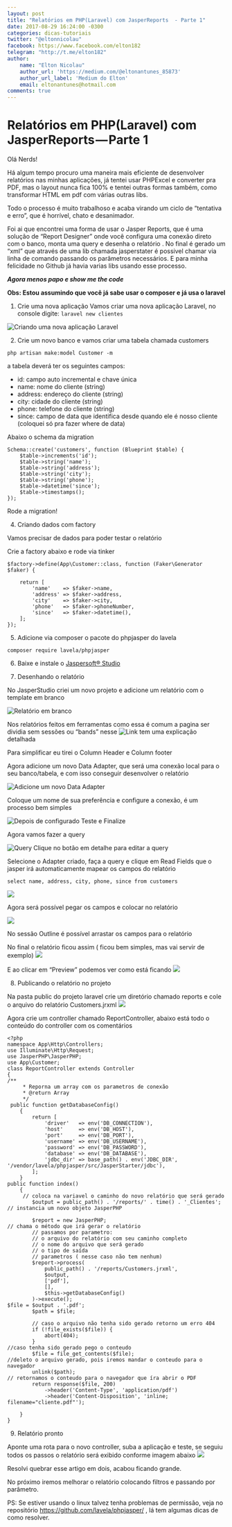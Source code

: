 ```yaml
---
layout: post
title: "Relatórios em PHP(Laravel) com JasperReports  - Parte 1"
date: 2017-08-29 16:24:00 -0300
categories: dicas-tutoriais
twitter: "@eltonnicolau"
facebook: https://www.facebook.com/elton182
telegram: "http://t.me/elton182"
author: 
    name: "Elton Nicolau"
    author_url: 'https://medium.com/@eltonantunes_85873'
    author_url_label: 'Medium do Elton'
    email: eltonantunes@hotmail.com
comments: true
---
```

# Relatórios em PHP(Laravel) com JasperReports — Parte 1

Olá Nerds!

Há algum tempo procuro uma maneira mais eficiente de desenvolver relatórios nas minhas aplicações, já tentei usar PHPExcel e converter pra PDF, mas o layout nunca fica 100% e tentei outras formas também, como transformar HTML em pdf com várias outras libs.

Todo o processo é muito trabalhoso e acaba virando um ciclo de “tentativa e erro”, que é horrível, chato e desanimador.

Foi ai que encontrei uma forma de usar o Jasper Reports, que é uma solução de “Report Designer” onde você configura uma conexão direto com o banco, monta uma query e desenha o relatório . No final é gerado um “xml” que através de uma lib chamada jasperstater é possivel chamar via linha de comando passando os parâmetros necessários. E para minha felicidade no Github já havia varias libs usando esse processo.

_**Agora menos papo e show me the code**_

**Obs: Estou assumindo que você já sabe usar o composer e já usa o laravel**

1. Crie uma nova aplicação
Vamos criar uma nova aplicação Laravel, no console digite:
```laravel new clientes```

![Criando uma nova aplicação Laravel](https://cdn-images-1.medium.com/max/800/1*e5Hz5OWxRaAOsCSZA5DXDw.png)

2. Crie um novo banco e vamos criar uma tabela chamada customers

```php artisan make:model Customer -m```

a tabela deverá ter os seguintes campos:

* id: campo auto incremental e chave única
* name: nome do cliente (string)
* address: endereço do cliente (string)
* city: cidade do cliente (string)
* phone: telefone do cliente (string)
* since: campo de data que identifica desde quando ele é nosso cliente (coloquei só pra fazer where de data)

Abaixo o schema da migration
```
Schema::create('customers', function (Blueprint $table) {
    $table->increments('id');
    $table->string('name');
    $table->string('address');
    $table->string('city');
    $table->string('phone');
    $table->datetime('since');
    $table->timestamps();
});
```

Rode a migration!

4. Criando dados com factory

Vamos precisar de dados para poder testar o relatório

Crie a factory abaixo e rode via tinker

```
$factory->define(App\Customer::class, function (Faker\Generator $faker) {
    
    return [
        'name'    => $faker->name,
        'address' => $faker->address, 
        'city'    => $faker->city,
        'phone'   => $faker->phoneNumber,
        'since'   => $faker->datetime(),
    ];
});
```

5. Adicione via composer o pacote do phpjasper do lavela

```composer require lavela/phpjasper```

6. Baixe e instale o [Jaspersoft® Studio](http://community.jaspersoft.com/project/jaspersoft-studio)

7. Desenhando o relatório

No JasperStudio criei um novo projeto e adicione um relatório com o template em branco

![Relatório em branco](https://cdn-images-1.medium.com/max/800/1*ONexHS4XZQyXlEXiTuMHSg.png)

Nos relatórios feitos em ferramentas como essa é comum a pagina ser dividia sem sessões ou “bands” nesse ![Link](http://community.jaspersoft.com/wiki/report-structure-jaspersoft-studio) tem uma explicação detalhada

Para simplificar eu tirei o Column Header e Column footer

Agora adicione um novo Data Adapter, que será uma conexão local para o seu banco/tabela, e com isso conseguir desenvolver o relatório

![Adicione um novo Data Adapter](https://cdn-images-1.medium.com/max/800/1*A4ILVZ67MdTryxFMVCz1hA.png)

Coloque um nome de sua preferência e configure a conexão, é um processo bem simples

![Depois de configurado Teste e Finalize](https://cdn-images-1.medium.com/max/800/1*1i-eqVf0W-QIrpY5uUChMQ.png)

Agora vamos fazer a query

![Query](https://cdn-images-1.medium.com/max/800/1*5nmfVutZPg4Vt4rHa5Ux8g.png)
Clique no botão em detalhe para editar a query

Selecione o Adapter criado, faça a query e clique em Read Fields que o jasper irá automaticamente mapear os campos do relatório

```select name, address, city, phone, since from customers```

![](https://cdn-images-1.medium.com/max/800/1*l8zkch0bHcD3wTiIAjfhKw.png)

Agora será possível pegar os campos e colocar no relatório

![](https://cdn-images-1.medium.com/max/800/1*lz9RgMHFIFjjjAG4zcbY3g.png)

No sessão Outline é possível arrastar os campos para o relatório

No final o relatório ficou assim ( ficou bem simples, mas vai servir de exemplo)
![](https://cdn-images-1.medium.com/max/800/1*9AUq7uKeF3zdspwwQ1tnrQ.png)

E ao clicar em “Preview” podemos ver como está ficando
![](https://cdn-images-1.medium.com/max/800/1*42JSwRXd9NQBLIRcTUaHAQ.png)

8) Publicando o relatório no projeto

Na pasta public do projeto laravel crie um diretório chamado reports e cole o arquivo do relatório Customers.jrxml
![](https://cdn-images-1.medium.com/max/800/1*VklaFt52_3yMujk5FyNqHQ.png)

Agora crie um controller chamado ReportController, abaixo está todo o conteúdo do controller com os comentários
```
<?php
namespace App\Http\Controllers;
use Illuminate\Http\Request;
use JasperPHP\JasperPHP;
use App\Customer;
class ReportController extends Controller
{
/**
     * Reporna um array com os parametros de conexão
     * @return Array
     */
 public function getDatabaseConfig()
    {
        return [
            'driver'   => env('DB_CONNECTION'),
            'host'     => env('DB_HOST'),
            'port'     => env('DB_PORT'),
            'username' => env('DB_USERNAME'),
            'password' => env('DB_PASSWORD'),
            'database' => env('DB_DATABASE'),
            'jdbc_dir' => base_path() . env('JDBC_DIR', '/vendor/lavela/phpjasper/src/JasperStarter/jdbc'),
        ];
    }
public function index()
    {
     // coloca na variavel o caminho do novo relatório que será gerado
        $output = public_path() . '/reports/' . time() . '_Clientes';
// instancia um novo objeto JasperPHP
         
        $report = new JasperPHP;
// chama o método que irá gerar o relatório
        // passamos por parametro:
        // o arquivo do relatório com seu caminho completo
        // o nome do arquivo que será gerado
        // o tipo de saída
        // parametros ( nesse caso não tem nenhum)         
        $report->process(
            public_path() . '/reports/Customers.jrxml',
            $output,
            ['pdf'],
            [],
            $this->getDatabaseConfig()
        )->execute();
$file = $output . '.pdf';
        $path = $file;
        
        // caso o arquivo não tenha sido gerado retorno um erro 404
        if (!file_exists($file)) {
            abort(404);
        }
//caso tenha sido gerado pego o conteudo
        $file = file_get_contents($file);
//deleto o arquivo gerado, pois iremos mandar o conteudo para o navegador
        unlink($path);
// retornamos o conteudo para o navegador que íra abrir o PDF
        return response($file, 200)
            ->header('Content-Type', 'application/pdf')
            ->header('Content-Disposition', 'inline; filename="cliente.pdf"');
     
    }
}
```

9) Relatório pronto

Aponte uma rota para o novo controller, suba a aplicação e teste, se seguiu todos os passos o relatório será exibido conforme imagem abaixo
![](https://cdn-images-1.medium.com/max/800/1*m7FZ59K-xXTlbKmhUZozzg.png)

Resolvi quebrar esse artigo em dois, acabou ficando grande.

No próximo iremos melhorar o relatório colocando filtros e passando por parâmetro.

PS: Se estiver usando o linux talvez tenha problemas de permissão, veja no repositório https://github.com/lavela/phpjasper/ , lá tem algumas dicas de como resolver.
